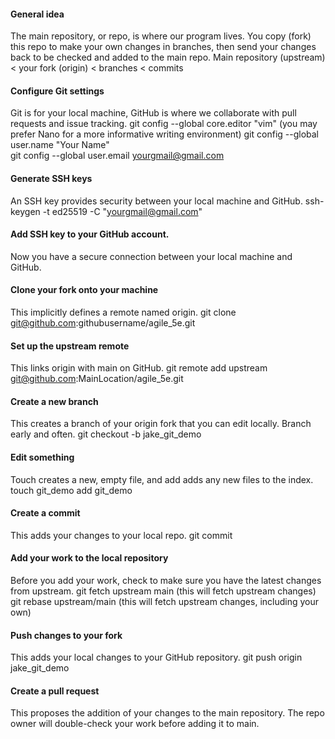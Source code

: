 #### General idea
The main repository, or repo, is where our program lives. You copy (fork) this repo to make your own changes in branches, then send your changes back to be checked and added to the main repo. 
Main repository (upstream) < your fork (origin) < branches < commits

#### Configure Git settings
Git is for your local machine, GitHub is where we collaborate with pull requests and issue tracking.
git config --global core.editor "vim"  (you may prefer Nano for a more informative writing environment)
git config --global user.name "Your Name"  
git config --global user.email yourgmail@gmail.com  

#### Generate SSH keys
An SSH key provides security between your local machine and GitHub.
ssh-keygen -t ed25519 -C "yourgmail@gmail.com"

#### Add SSH key to your GitHub account.
Now you have a secure connection between your local machine and GitHub.

#### Clone your fork onto your machine 
This implicitly defines a remote named origin.
git clone git@github.com:githubusername/agile_5e.git

#### Set up the upstream remote
This links origin with main on GitHub.
git remote add upstream git@github.com:MainLocation/agile_5e.git

#### Create a new branch
This creates a branch of your origin fork that you can edit locally. Branch early and often.
git checkout -b jake_git_demo

#### Edit something
Touch creates a new, empty file, and add adds any new files to the index.
touch git_demo
add git_demo

#### Create a commit
This adds your changes to your local repo.
git commit

#### Add your work to the local repository
Before you add your work, check to make sure you have the latest changes from upstream. 
git fetch upstream main (this will fetch upstream changes)
git rebase upstream/main (this will fetch upstream changes, including your own)

#### Push changes to your fork
This adds your local changes to your GitHub repository.
git push origin jake_git_demo

#### Create a pull request 
This proposes the addition of your changes to the main repository. The repo owner will double-check your work before adding it to main.